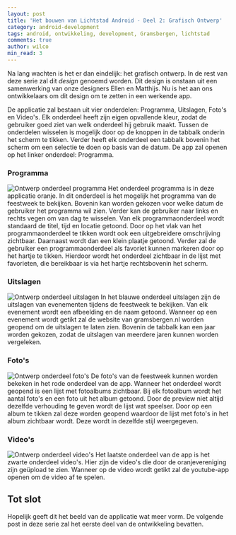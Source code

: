 ```yaml
---
layout: post
title: 'Het bouwen van Lichtstad Android - Deel 2: Grafisch Ontwerp'
category: android-development
tags: android, ontwikkeling, development, Gramsbergen, lichtstad
comments: true
author: wilco
min_read: 3
---
```


Na lang wachten is het er dan eindelijk: het grafisch ontwerp. In de rest van deze serie zal dit _design_ genoemd worden. Dit design is onstaan uit een samenwerking van onze designers Ellen en Matthijs. Nu is het aan ons ontwikkelaars om dit design om te zetten in een werkende app.   

De applicatie zal bestaan uit vier onderdelen: Programma, Uitslagen, Foto's en Video's. Elk onderdeel heeft zijn eigen opvallende kleur, zodat de gebruiker goed ziet van welk onderdeel hij gebruik maakt. Tussen de onderdelen wisselen is mogelijk door op de knoppen in de tabbalk onderin het scherm te tikken. Verder heeft elk onderdeel een tabbalk bovenin het scherm om een selectie te doen op basis van de datum. De app zal openen op het linker onderdeel: Programma.

### Programma
<img alt="Ontwerp onderdeel programma" src="/assets/lichtstad-android-2/program.png" style="max-height: 50vh;"/>
Het onderdeel programma is in deze applicatie oranje. In dit onderdeel is het mogelijk het programma van de feestweek te bekijken. Bovenin kan worden gekozen voor welke datum de gebruiker het programma wil zien. Verder kan de gebruiker naar links en rechts vegen om van dag te wisselen. Van elk programmaonderdeel wordt standaard de titel, tijd en locatie getoond. Door op het vlak van het programmaonderdeel te tikken wordt ook een uitgebreidere omschrijving zichtbaar. Daarnaast wordt dan een klein plaatje getoond. Verder zal de gebruiker een programmaonderdeel als favoriet kunnen markeren door op het hartje te tikken. Hierdoor wordt het onderdeel zichtbaar in de lijst met favorieten, die bereikbaar is via het hartje rechtsbovenin het scherm.

### Uitslagen
<img alt="Ontwerp onderdeel uitslagen" src="/assets/lichtstad-android-2/result.png" style="max-height: 50vh;"/>
In het blauwe onderdeel uitslagen zijn de uitslagen van evenementen tijdens de feestweek te bekijken. Van elk evenement wordt een afbeelding en de naam getoond. Wanneer op een evenement wordt getikt zal de website van gramsbergen.nl worden geopend om de uitslagen te laten zien. Bovenin de tabbalk kan een jaar worden gekozen, zodat de uitslagen van meerdere jaren kunnen worden vergeleken.

### Foto's
<img alt="Ontwerp onderdeel foto's" src="/assets/lichtstad-android-2/photos.png" style="max-height: 50vh;"/>
De foto's van de feestweek kunnen worden bekeken in het rode onderdeel van de app. Wanneer het onderdeel wordt geopend is een lijst met fotoalbums zichtbaar. Bij elk fotoalbum wordt het aantal foto's en een foto uit het album getoond. Door de preview niet altijd dezelfde verhouding te geven wordt de lijst wat speelser. Door op een album te tikken zal deze worden geopend waardoor de lijst met foto's in het album zichtbaar wordt. Deze wordt in dezelfde stijl weergegeven.

### Video's
<img alt="Ontwerp onderdeel video's" src="/assets/lichtstad-android-2/videos.png" style="max-height: 50vh;"/>
Het laatste onderdeel van de app is het zwarte onderdeel video's. Hier zijn de video's die door de oranjevereniging zijn geüpload te zien. Wanneer op de video wordt getikt zal de youtube-app openen om de video af te spelen.

## Tot slot
Hopelijk geeft dit het beeld van de applicatie wat meer vorm. De volgende post in deze serie zal het eerste deel van de ontwikkeling bevatten.
